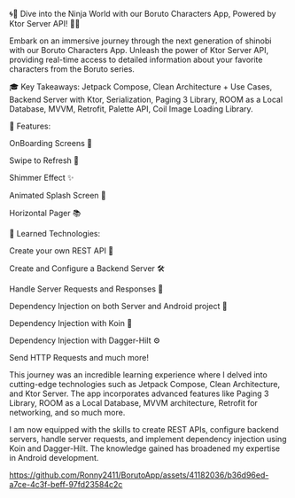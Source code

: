 🌀🌟 Dive into the Ninja World with our Boruto Characters App, Powered by Ktor Server API! 📱✨

Embark on an immersive journey through the next generation of shinobi with our Boruto Characters App. Unleash the power of Ktor Server API, providing real-time access to detailed information about your favorite characters from the Boruto series.

🎓 Key Takeaways: Jetpack Compose, Clean Architecture + Use Cases, Backend Server with Ktor, Serialization, Paging 3 Library, ROOM as a Local Database, MVVM, Retrofit, Palette API, Coil Image Loading Library.

🌟 Features:

OnBoarding Screens 🚀

Swipe to Refresh 🔄

Shimmer Effect ✨

Animated Splash Screen 🎉

Horizontal Pager 📚

🧠 Learned Technologies:

Create your own REST API 🚀

Create and Configure a Backend Server 🛠️

Handle Server Requests and Responses 🔄

Dependency Injection on both Server and Android project 💉

Dependency Injection with Koin 💼

Dependency Injection with Dagger-Hilt ⚙️

Send HTTP Requests and much more!

This journey was an incredible learning experience where I delved into cutting-edge technologies such as Jetpack Compose, Clean Architecture, and Ktor Server. The app incorporates advanced features like Paging 3 Library, ROOM as a Local Database, MVVM architecture, Retrofit for networking, and so much more.

I am now equipped with the skills to create REST APIs, configure backend servers, handle server requests, and implement dependency injection using Koin and Dagger-Hilt. The knowledge gained has broadened my expertise in Android development.

https://github.com/Ronny2411/BorutoApp/assets/41182036/b36d96ed-a7ce-4c3f-beff-97fd23584c2c
